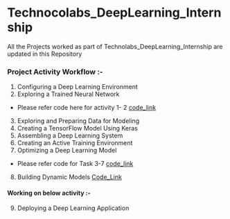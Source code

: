 # Technocolabs_DeepLearning_Internship
All the Projects worked as part of Technolabs_DeepLearning_Internship are updated in this Repository


### Project Activity Workflow :- 

1. Configuring a Deep Learning Environment
2. Exploring a Trained Neural Network

- Please refer code here for activity 1- 2  [code_link](https://github.com/Aishwaryasasanapuri/Technocolabs_DeepLearning_Internship/blob/main/MNIST_Data/MNIST_dataset.ipynb)

3. Exploring and Preparing Data for Modeling 
4. Creating a TensorFlow Model Using Keras
5. Assembling a Deep Learning System
6. Creating an Active Training Environment
7. Optimizing a Deep Learning Model

- Please refer code for Task 3-7 
[code_link](https://github.com/Aishwaryasasanapuri/Technocolabs_DeepLearning_Internship/blob/main/Bitcoin%20Data/Bitcoin_Dataset_Project.ipynb)

8. Building Dynamic Models
[Code_Link](https://github.com/Aishwaryasasanapuri/Technocolabs_DeepLearning_Internship/blob/main/Bitcoin%20Data/Deployement/Deployment_Building_Dynamic_Models.ipynb)

#### Working on below activity :-

9. Deploying a Deep Learning Application

